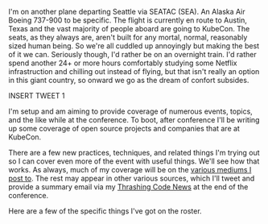 I'm on another plane departing Seattle via SEATAC (SEA). An Alaska Air Boeing 737-900 to be specific. The flight is currently en route to Austin, Texas and the vast majority of people aboard are going to KubeCon. The seats, as they always are, aren't built for any mortal, normal, reasonably sized human being. So we're all cuddled up annoyingly but making the best of it we can. Seriously though, I'd rather be on an overnight train. I'd rather spend another 24+ or more hours comfortably studying some Netflix infrastruction and chilling out instead of flying, but that isn't really an option in this giant country, so onward we go as the dream of confort subsides.

INSERT TWEET 1

I'm setup and am aiming to provide coverage of numerous events, topics, and the like while at the conference. To boot, after conference I'll be writing up some coverage of open source projects and companies that are at KubeCon.

There are a few new practices, techniques, and related things I'm trying out so I can cover even more of the event with useful things. We'll see how that works. As always, much of my coverage will be on the [various mediums I post to](). The rest may appear in other various sources, which I'll tweet and provide a summary email via my [Thrashing Code News]() at the end of the conference.

Here are a few of the specific things I've got on the roster.

